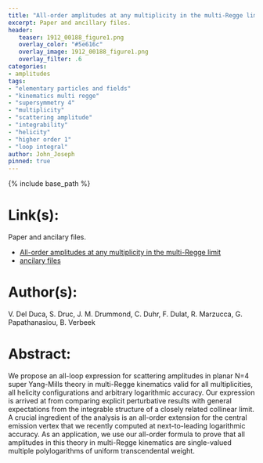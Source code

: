 ```yaml
---
title: "All-order amplitudes at any multiplicity in the multi-Regge limit"
excerpt: Paper and ancillary files.
header:
   teaser: 1912_00188_figure1.png
   overlay_color: "#5e616c"
   overlay_image: 1912_00188_figure1.png
   overlay_filter: .6
categories:
- amplitudes
tags:
- "elementary particles and fields"
- "kinematics multi regge"
- "supersymmetry 4"
- "multiplicity"
- "scattering amplitude"
- "integrability"
- "helicity"
- "higher order 1"
- "loop integral"
author: John_Joseph
pinned: true
---
```

{% include base_path %}

# Link(s):
Paper and ancilary files.
  * [All-order amplitudes at any multiplicity in the multi-Regge limit](https://arxiv.org/abs/1912.00188)
  * [ancilary files](https://arxiv.org/src/1912.00188/anc)

# Author(s):
V. Del Duca, S. Druc, J. M. Drummond, C. Duhr, F. Dulat, R. Marzucca, G. Papathanasiou, B. Verbeek

# Abstract:
We propose an all-loop expression for scattering amplitudes in planar N=4 super Yang-Mills theory in multi-Regge kinematics valid for all multiplicities, all helicity configurations and arbitrary logarithmic accuracy. Our expression is arrived at from comparing explicit perturbative results with general expectations from the integrable structure of a closely related collinear limit. A crucial ingredient of the analysis is an all-order extension for the central emission vertex that we recently computed at next-to-leading logarithmic accuracy. As an application, we use our all-order formula to prove that all amplitudes in this theory in multi-Regge kinematics are single-valued multiple polylogarithms of uniform transcendental weight.